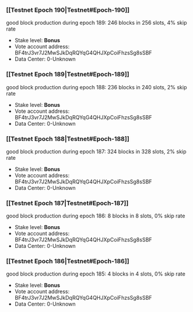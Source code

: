 ### [[Testnet Epoch 190|Testnet#Epoch-190]]
good block production during epoch 189: 246 blocks in 256 slots, 4% skip rate
* Stake level: **Bonus** 
* Vote account address: BF4trJ3vr7J2MwSJkDqRQYqG4QHJXpCoiFhzsSg8sSBF
* Data Center: 0-Unknown
### [[Testnet Epoch 189|Testnet#Epoch-189]]
good block production during epoch 188: 236 blocks in 240 slots, 2% skip rate
* Stake level: **Bonus** 
* Vote account address: BF4trJ3vr7J2MwSJkDqRQYqG4QHJXpCoiFhzsSg8sSBF
* Data Center: 0-Unknown
### [[Testnet Epoch 188|Testnet#Epoch-188]]
good block production during epoch 187: 324 blocks in 328 slots, 2% skip rate
* Stake level: **Bonus** 
* Vote account address: BF4trJ3vr7J2MwSJkDqRQYqG4QHJXpCoiFhzsSg8sSBF
* Data Center: 0-Unknown
### [[Testnet Epoch 187|Testnet#Epoch-187]]
good block production during epoch 186: 8 blocks in 8 slots, 0% skip rate
* Stake level: **Bonus** 
* Vote account address: BF4trJ3vr7J2MwSJkDqRQYqG4QHJXpCoiFhzsSg8sSBF
* Data Center: 0-Unknown
### [[Testnet Epoch 186|Testnet#Epoch-186]]
good block production during epoch 185: 4 blocks in 4 slots, 0% skip rate
* Stake level: **Bonus** 
* Vote account address: BF4trJ3vr7J2MwSJkDqRQYqG4QHJXpCoiFhzsSg8sSBF
* Data Center: 0-Unknown